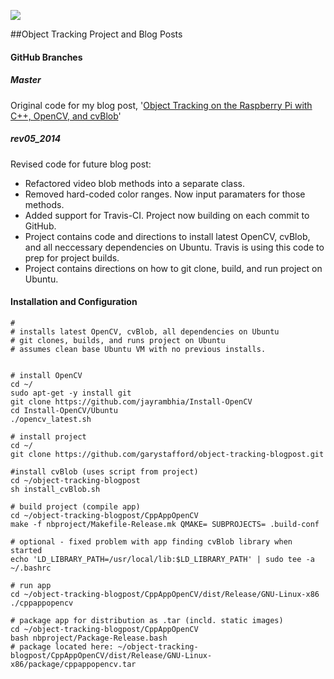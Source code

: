 <p>
<a href='https://travis-ci.org/garystafford/object-tracking-blogpost'><img src='https://travis-ci.org/garystafford/object-tracking-blogpost.svg?branch=rev05_2014'></a>
</p>

##Object Tracking Project and Blog Posts

#### GitHub Branches
##### Master 
Original code for my blog post, '[Object Tracking on the Raspberry Pi with C++, OpenCV, and cvBlob](http://wp.me/p1RD28-yW)'

##### rev05_2014 
Revised code for future blog post:
* Refactored video blob methods into a separate class.
* Removed hard-coded color ranges. Now input paramaters for those methods.
* Added support for Travis-CI. Project now building on each commit to GitHub.
* Project contains code and directions to install latest OpenCV, cvBlob, and all neccessary dependencies on Ubuntu. Travis is using this code to prep for project builds.
* Project contains directions on how to git clone, build, and run project on Ubuntu.

#### Installation and Configuration
```
#
# installs latest OpenCV, cvBlob, all dependencies on Ubuntu
# git clones, builds, and runs project on Ubuntu
# assumes clean base Ubuntu VM with no previous installs.


# install OpenCV
cd ~/
sudo apt-get -y install git
git clone https://github.com/jayrambhia/Install-OpenCV
cd Install-OpenCV/Ubuntu
./opencv_latest.sh

# install project
cd ~/
git clone https://github.com/garystafford/object-tracking-blogpost.git

#install cvBlob (uses script from project)
cd ~/object-tracking-blogpost
sh install_cvBlob.sh

# build project (compile app)
cd ~/object-tracking-blogpost/CppAppOpenCV
make -f nbproject/Makefile-Release.mk QMAKE= SUBPROJECTS= .build-conf

# optional - fixed problem with app finding cvBlob library when started
echo 'LD_LIBRARY_PATH=/usr/local/lib:$LD_LIBRARY_PATH' | sudo tee -a ~/.bashrc

# run app
cd ~/object-tracking-blogpost/CppAppOpenCV/dist/Release/GNU-Linux-x86
./cppappopencv

# package app for distribution as .tar (incld. static images)
cd ~/object-tracking-blogpost/CppAppOpenCV
bash nbproject/Package-Release.bash
# package located here: ~/object-tracking-blogpost/CppAppOpenCV/dist/Release/GNU-Linux-x86/package/cppappopencv.tar
```


 
